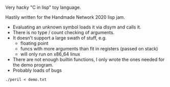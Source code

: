 Very hacky "C in lisp" toy language.

Hastily written for the Handmade Network 2020 lisp jam.

- Evaluating an unknown symbol loads it via dlsym and calls it.
- There is no type / count checking of arguments.
- It doesn't support a large swath of stuff, e.g.
    - floating point
    - funcs with more arguments than fit in registers (passed on stack)
    - will only run on x86\_64 linux
- There are not enough builtin functions, I only wrote the ones needed for the demo program.
- Probably loads of bugs

`./peril < demo.txt`
